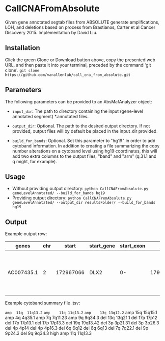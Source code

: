 # CallCNAFromAbsolute
Given gene annotated segtab files from ABSOLUTE generate amplifications, LOH, and deletions based on process from Brastianos, Carter et al Cancer Discovery 2015. Implementation by David Liu.

Installation
------------
Click the green Clone or Download button above, copy the presented web URL, and then paste it into your terminal, preceded by the command 'git clone'.
  `git clone https://github.com/vanallenlab/call_cna_from_absolute.git`

Parameters
----------
The following parameters can be provided to an AbsMafAnalyzer object:
* `input_dir`: The path to directory containing the input (gene-level annotated segment) *.annotated files.

* `output_dir`: Optional. The path to the desired output directory. If not provided, output files will by default be placed in the input_dir provided.

* `build_for_bands`: Optional. Set this parameter to "hg19" in order to add cytoband information. In addition to creating a file summarizing the copy
number alterations on a cytoband level using hg19 coordinates, this will add two extra columns to the output files, "band" and "arm" (q.31.1 and q might, for example).

Usage
-----
* Without providing output directory: `python CallCNAFromAbsolute.py geneLevelAnnotated/ --build_for_bands hg19`
* Providing output directory: `python CallCNAFromAbsolute.py geneLevelAnnotated/ --output_dir resultsFolder/ --build_for_bands hg19`

Output
------
Example output row:

|genes	|chr|	start|	start_gene|	start_exon|	end	|end_gene	|segment_end_exon	|Num_Probes	|sample	|modal_total_cn	|expected_total_cn	|rescaled.cn.a1	|rescaled.cn.a2	|focality_1	|focality_2	|called_CNA1	|called_CNA2	|fr_below_1	|fr_above_1	|fr_below_2	|fr_above_2	|band	|arm|
|---|---|---|---|---|---|---|---|---|---|---|---|---|---|---|---|---|---|---|---|---|---|---|---|
 |AC007435.1|	2|	172967066|	DLX2|	0-|	179666966|	TTN|	|	618|	OCSCC-OC033-TP-NB-SM-F3R7J-SM-F3R8D|	5|	4.99996|	0|	5|	1|	0.987910135|	del|	amp|	0|	0.980218414|	0.958944192|	0.012089865|	q31.1|	q|

Example cytoband summary file .tsv:

`amp  11q  11q13.2`
`amp	11q	11q13.2`
`amp	13q	13q12.2`
amp	15q	15q15.1
amp	4q	4q35.1
amp	7q	7q11.23
amp	9q	9q34.3
del	13q	13q21.1
del	17p	17p12
del	17p	17p13.1
del	17p	17p13.3
del	19q	19q13.42
del	3p	3p21.31
del	3p	3p26.3
del	4p	4p14
del	4p	4p16.3
del	6q	6q12
del	6q	6q13
del	7q	7q22.1
del	9p	9p24.3
del	9q	9q34.3
high amp	11q	11q13.3

